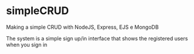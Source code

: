 # simpleCRUD
Making a simple CRUD with NodeJS, Express, EJS e MongoDB

The system is a simple sign up/in interface that shows the registered users when you sign in

